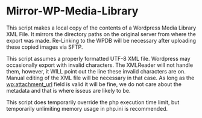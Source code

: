 # Mirror-WP-Media-Library
This script makes a local copy of the contents of a Wordpress Media Library XML File.
It mirrors the directory paths on the original server from where the export was made.
Re-Linking to the WPDB will be necessary after uploading these copied images via SFTP.

This script assumes a properly formatted UTF-8 XML file. 
Wordpress may occasionally export with invalid characters. 
The XMLReader will not handle them, however, it WILL point out the line these invalid characters are on.
Manual editing of the XML file will be necessary in that case. 
As long as the <wp:attachment_url> field is valid it will be fine, we do not care about the metadata and that is where isseus are likely to be.

This script does temporarily override the php execution time limit, but temporarily unlimiting memory usage in php.ini is recommended. 
